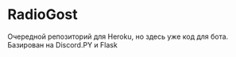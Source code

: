 # RadioGost
Очередной репозиторий для Heroku, но здесь уже код для бота. Базирован на Discord.PY и Flask
